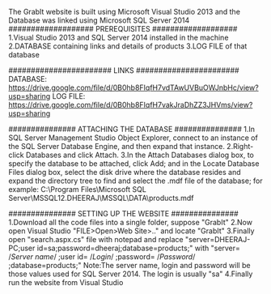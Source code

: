 The GrabIt website is built using Microsoft Visual Studio 2013 and the Database was linked using Microsoft SQL Server 2014
################### PREREQUISITES ###################
1.Visual Studio 2013 and SQL Server 2014 installed in the machine
2.DATABASE containing links and details of products
3.LOG FILE of that database

####################### LINKS #######################
DATABASE: https://drive.google.com/file/d/0B0hb8FIqfH7vdTAwUVBuOWJnbHc/view?usp=sharing
LOG FILE: https://drive.google.com/file/d/0B0hb8FIqfH7vakJraDhZZ3JHVms/view?usp=sharing

############### ATTACHING THE DATABASE ###############
1.In SQL Server Management Studio Object Explorer, connect to an instance of the SQL Server Database Engine, and then expand that instance.
2.Right-click Databases and click Attach.
3.In the Attach Databases dialog box, to specify the database to be attached, click Add; and in the Locate Database Files dialog box, 
select the disk drive where the database resides and expand the directory tree to find and select the .mdf file of the database; 
for example:
C:\Program Files\Microsoft SQL Server\MSSQL12.DHEERAJ\MSSQL\DATA\products.mdf

############### SETTING UP THE WEBSITE ###############
1.Download all the code files into a single folder, suppose "GrabIt"
2.Now open Visual Studio "FILE>Open>Web Site>.." and locate "GrabIt"
3.Finally open "search.aspx.cs" file with notepad and replace "server=DHEERAJ-PC;user id=sa;password=dheeraj;database=products;" with "server=  /*Server name*/  ;user id=  /*Login*/  ;password=  /*Password*/  ;database=products;"
Note:The server name, login and password will be those values used for SQL Server 2014. The login is usually "sa" 
4.Finally run the website from Visual Studio
